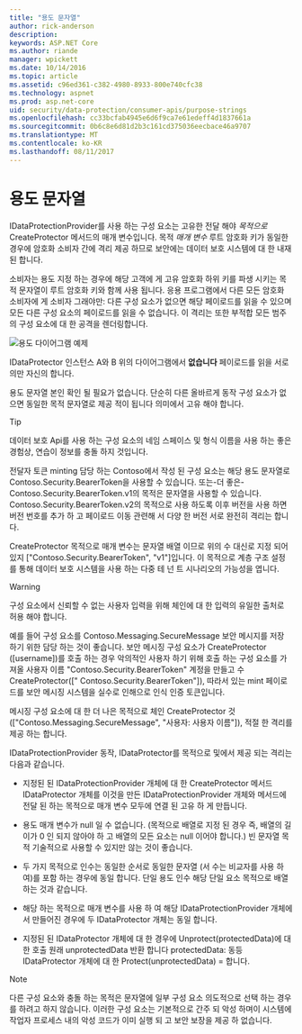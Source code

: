 ```yaml
---
title: "용도 문자열"
author: rick-anderson
description: 
keywords: ASP.NET Core
ms.author: riande
manager: wpickett
ms.date: 10/14/2016
ms.topic: article
ms.assetid: c96ed361-c382-4980-8933-800e740cfc38
ms.technology: aspnet
ms.prod: asp.net-core
uid: security/data-protection/consumer-apis/purpose-strings
ms.openlocfilehash: cc33bcfab4945e6d6f9ca7e61edeff4d1837661a
ms.sourcegitcommit: 0b6c8e6d81d2b3c161cd375036eecbace46a9707
ms.translationtype: MT
ms.contentlocale: ko-KR
ms.lasthandoff: 08/11/2017
---
```

# <a name="purpose-strings"></a>용도 문자열

<a name=data-protection-consumer-apis-purposes></a>

IDataProtectionProvider를 사용 하는 구성 요소는 고유한 전달 해야 *목적으로* CreateProtector 메서드의 매개 변수입니다. 목적 *매개 변수* 루트 암호화 키가 동일한 경우에 암호화 소비자 간에 격리 제공 하므로 보안에는 데이터 보호 시스템에 대 한 내재 된 합니다.

소비자는 용도 지정 하는 경우에 해당 고객에 게 고유 암호화 하위 키를 파생 시키는 목적 문자열이 루트 암호화 키와 함께 사용 됩니다. 응용 프로그램에서 다른 모든 암호화 소비자에 게 소비자 그래야만: 다른 구성 요소가 없으면 해당 페이로드를 읽을 수 있으며 모든 다른 구성 요소의 페이로드를 읽을 수 없습니다. 이 격리는 또한 부적합 모든 범주의 구성 요소에 대 한 공격을 렌더링합니다.

![용도 다이어그램 예제](purpose-strings/_static/purposes.png)

IDataProtector 인스턴스 A와 B 위의 다이어그램에서 **없습니다** 페이로드를 읽을 서로의만 자신의 합니다.

용도 문자열 본인 확인 될 필요가 없습니다. 단순히 다른 올바르게 동작 구성 요소가 없으면 동일한 목적 문자열로 제공 적이 됩니다 의미에서 고유 해야 합니다.

>[!TIP]
> 데이터 보호 Api를 사용 하는 구성 요소의 네임 스페이스 및 형식 이름을 사용 하는 좋은 경험상, 연습이 정보를 충돌 하지 것입니다.
>
>전달자 토큰 minting 담당 하는 Contoso에서 작성 된 구성 요소는 해당 용도 문자열로 Contoso.Security.BearerToken을 사용할 수 있습니다. 또는-더 좋은-Contoso.Security.BearerToken.v1의 목적은 문자열을 사용할 수 있습니다. Contoso.Security.BearerToken.v2의 목적으로 사용 하도록 이후 버전을 사용 하면 버전 번호를 추가 하 고 페이로드 이동 관련해 서 다양 한 버전 서로 완전히 격리는 합니다.

CreateProtector 목적으로 매개 변수는 문자열 배열 이므로 위의 수 대신로 지정 되어 있지 ["Contoso.Security.BearerToken", "v1"]입니다. 이 목적으로 계층 구조 설정를 통해 데이터 보호 시스템을 사용 하는 다중 테 넌 트 시나리오의 가능성을 엽니다.

<a name=data-protection-contoso-purpose></a>

>[!WARNING]
> 구성 요소에서 신뢰할 수 없는 사용자 입력을 위해 체인에 대 한 입력의 유일한 출처로 허용 해야 합니다.
>
>예를 들어 구성 요소를 Contoso.Messaging.SecureMessage 보안 메시지를 저장 하기 위한 담당 하는 것이 좋습니다. 보안 메시징 구성 요소가 CreateProtector ([username])를 호출 하는 경우 악의적인 사용자 하기 위해 호출 하는 구성 요소를 가져올 사용자 이름 "Contoso.Security.BearerToken" 계정을 만들고 수 CreateProtector([" Contoso.Security.BearerToken"]), 따라서 있는 mint 페이로드를 보안 메시징 시스템을 실수로 인해으로 인식 인증 토큰입니다.
>
>메시징 구성 요소에 대 한 더 나은 목적으로 체인 CreateProtector 것 (["Contoso.Messaging.SecureMessage", "사용자: 사용자 이름"]), 적절 한 격리를 제공 하는 합니다.

IDataProtectionProvider 동작, IDataProtector를 목적으로 및에서 제공 되는 격리는 다음과 같습니다.

* 지정된 된 IDataProtectionProvider 개체에 대 한 CreateProtector 메서드 IDataProtector 개체를 이것을 만든 IDataProtectionProvider 개체와 메서드에 전달 된 하는 목적으로 매개 변수 모두에 연결 된 고유 하 게 만듭니다.

* 용도 매개 변수가 null 일 수 없습니다. (목적으로 배열로 지정 된 경우 즉, 배열의 길이가 0 인 되지 않아야 하 고 배열의 모든 요소는 null 이어야 합니다.) 빈 문자열 목적 기술적으로 사용할 수 있지만 않는 것이 좋습니다.

* 두 가지 목적으로 인수는 동일한 순서로 동일한 문자열 (서 수는 비교자를 사용 하 여)를 포함 하는 경우에 동일 합니다. 단일 용도 인수 해당 단일 요소 목적으로 배열 하는 것과 같습니다.

* 해당 하는 목적으로 매개 변수를 사용 하 여 해당 IDataProtectionProvider 개체에서 만들어진 경우에 두 IDataProtector 개체는 동일 합니다.

* 지정된 된 IDataProtector 개체에 대 한 경우에 Unprotect(protectedData)에 대 한 호출 원래 unprotectedData 반환 합니다 protectedData: 동등 IDataProtector 개체에 대 한 Protect(unprotectedData) = 합니다.

> [!NOTE]
> 다른 구성 요소와 충돌 하는 목적은 문자열에 일부 구성 요소 의도적으로 선택 하는 경우를 하려고 하지 않습니다. 이러한 구성 요소는 기본적으로 간주 되 악성 하며이 시스템에 작업자 프로세스 내의 악성 코드가 이미 실행 되 고 보안 보장을 제공 하 없습니다.
